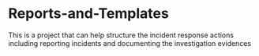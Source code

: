 # Reports-and-Templates
This is a project that can help structure the incident response actions including reporting incidents and documenting the investigation evidences
